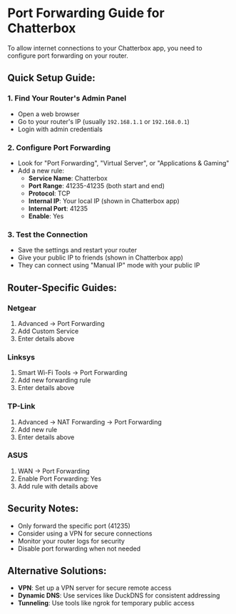 # Port Forwarding Guide for Chatterbox

To allow internet connections to your Chatterbox app, you need to configure port forwarding on your router.

## Quick Setup Guide:

### 1. Find Your Router's Admin Panel
- Open a web browser
- Go to your router's IP (usually `192.168.1.1` or `192.168.0.1`)
- Login with admin credentials

### 2. Configure Port Forwarding
- Look for "Port Forwarding", "Virtual Server", or "Applications & Gaming"
- Add a new rule:
  - **Service Name**: Chatterbox
  - **Port Range**: 41235-41235 (both start and end)
  - **Protocol**: TCP
  - **Internal IP**: Your local IP (shown in Chatterbox app)
  - **Internal Port**: 41235
  - **Enable**: Yes

### 3. Test the Connection
- Save the settings and restart your router
- Give your public IP to friends (shown in Chatterbox app)
- They can connect using "Manual IP" mode with your public IP

## Router-Specific Guides:

### Netgear
1. Advanced → Port Forwarding
2. Add Custom Service
3. Enter details above

### Linksys
1. Smart Wi-Fi Tools → Port Forwarding
2. Add new forwarding rule
3. Enter details above

### TP-Link
1. Advanced → NAT Forwarding → Port Forwarding
2. Add new rule
3. Enter details above

### ASUS
1. WAN → Port Forwarding
2. Enable Port Forwarding: Yes
3. Add rule with details above

## Security Notes:
- Only forward the specific port (41235)
- Consider using a VPN for secure connections
- Monitor your router logs for security
- Disable port forwarding when not needed

## Alternative Solutions:
- **VPN**: Set up a VPN server for secure remote access
- **Dynamic DNS**: Use services like DuckDNS for consistent addressing
- **Tunneling**: Use tools like ngrok for temporary public access